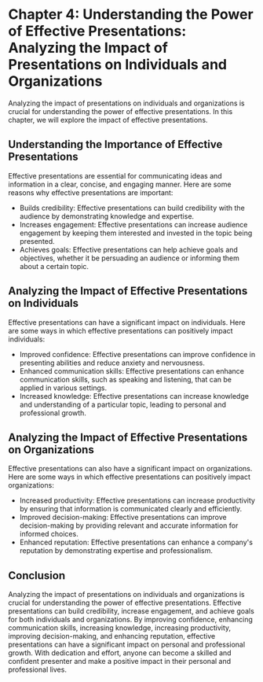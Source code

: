 Chapter 4: Understanding the Power of Effective Presentations: Analyzing the Impact of Presentations on Individuals and Organizations
=====================================================================================================================================

Analyzing the impact of presentations on individuals and organizations is crucial for understanding the power of effective presentations. In this chapter, we will explore the impact of effective presentations.

Understanding the Importance of Effective Presentations
-------------------------------------------------------

Effective presentations are essential for communicating ideas and information in a clear, concise, and engaging manner. Here are some reasons why effective presentations are important:

* Builds credibility: Effective presentations can build credibility with the audience by demonstrating knowledge and expertise.
* Increases engagement: Effective presentations can increase audience engagement by keeping them interested and invested in the topic being presented.
* Achieves goals: Effective presentations can help achieve goals and objectives, whether it be persuading an audience or informing them about a certain topic.

Analyzing the Impact of Effective Presentations on Individuals
--------------------------------------------------------------

Effective presentations can have a significant impact on individuals. Here are some ways in which effective presentations can positively impact individuals:

* Improved confidence: Effective presentations can improve confidence in presenting abilities and reduce anxiety and nervousness.
* Enhanced communication skills: Effective presentations can enhance communication skills, such as speaking and listening, that can be applied in various settings.
* Increased knowledge: Effective presentations can increase knowledge and understanding of a particular topic, leading to personal and professional growth.

Analyzing the Impact of Effective Presentations on Organizations
----------------------------------------------------------------

Effective presentations can also have a significant impact on organizations. Here are some ways in which effective presentations can positively impact organizations:

* Increased productivity: Effective presentations can increase productivity by ensuring that information is communicated clearly and efficiently.
* Improved decision-making: Effective presentations can improve decision-making by providing relevant and accurate information for informed choices.
* Enhanced reputation: Effective presentations can enhance a company's reputation by demonstrating expertise and professionalism.

Conclusion
----------

Analyzing the impact of presentations on individuals and organizations is crucial for understanding the power of effective presentations. Effective presentations can build credibility, increase engagement, and achieve goals for both individuals and organizations. By improving confidence, enhancing communication skills, increasing knowledge, increasing productivity, improving decision-making, and enhancing reputation, effective presentations can have a significant impact on personal and professional growth. With dedication and effort, anyone can become a skilled and confident presenter and make a positive impact in their personal and professional lives.
